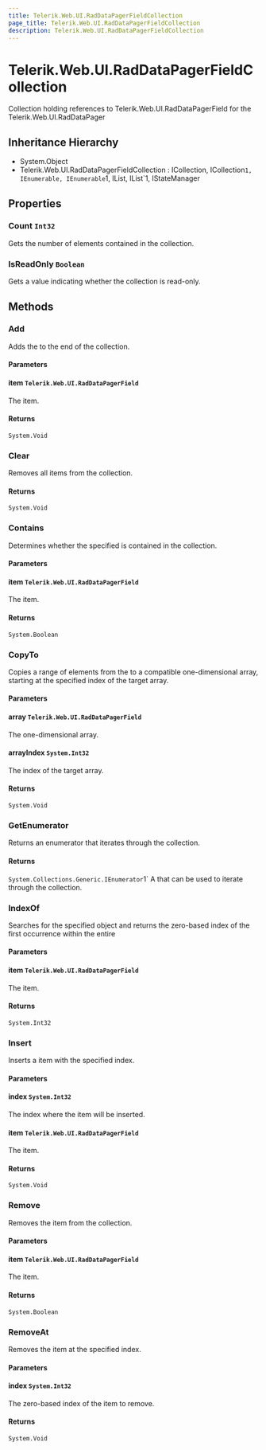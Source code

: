 ```yaml
---
title: Telerik.Web.UI.RadDataPagerFieldCollection
page_title: Telerik.Web.UI.RadDataPagerFieldCollection
description: Telerik.Web.UI.RadDataPagerFieldCollection
---
```


# Telerik.Web.UI.RadDataPagerFieldCollection

Collection holding references to Telerik.Web.UI.RadDataPagerField for the Telerik.Web.UI.RadDataPager

## Inheritance Hierarchy

* System.Object
* Telerik.Web.UI.RadDataPagerFieldCollection : ICollection, ICollection`1, IEnumerable, IEnumerable`1, IList, IList`1, IStateManager

## Properties

###  Count `Int32`

Gets the number of elements contained in the collection.

###  IsReadOnly `Boolean`

Gets a value indicating whether the collection
            is read-only.

## Methods

###  Add

Adds the  to the end of the collection.

#### Parameters

#### item `Telerik.Web.UI.RadDataPagerField`

The  item.

#### Returns

`System.Void` 

###  Clear

Removes all items from the collection.

#### Returns

`System.Void` 

###  Contains

Determines whether the specified  is contained in the collection.

#### Parameters

#### item `Telerik.Web.UI.RadDataPagerField`

The  item.

#### Returns

`System.Boolean` 

###  CopyTo

Copies a range of elements from the  to 
            a compatible one-dimensional array, starting at the specified index of the target array.

#### Parameters

#### array `Telerik.Web.UI.RadDataPagerField`

The one-dimensional array.

#### arrayIndex `System.Int32`

The index of the target array.

#### Returns

`System.Void` 

###  GetEnumerator

Returns an enumerator that iterates through the collection.

#### Returns

`System.Collections.Generic.IEnumerator`1` A  that can
            be used to iterate through the collection.

###  IndexOf

Searches for the specified object and returns 
            the zero-based index of the first occurrence within the entire

#### Parameters

#### item `Telerik.Web.UI.RadDataPagerField`

The item.

#### Returns

`System.Int32` 

###  Insert

Inserts a  item with the specified index.

#### Parameters

#### index `System.Int32`

The index where the  item will be inserted.

#### item `Telerik.Web.UI.RadDataPagerField`

The  item.

#### Returns

`System.Void` 

###  Remove

Removes the  item from the collection.

#### Parameters

#### item `Telerik.Web.UI.RadDataPagerField`

The  item.

#### Returns

`System.Boolean` 

###  RemoveAt

Removes the  item
            at the specified index.

#### Parameters

#### index `System.Int32`

The zero-based index of the item to remove.

#### Returns

`System.Void` 


